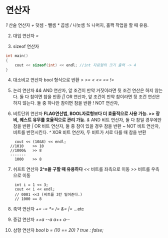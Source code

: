 # 연산자
_1_ 산술 연산자
_+_ 덧셈
_-_ 뺄셈
_*_ 곱셈
_/_ 나눗셈
_%_ 나머지, 홀짝 작업을 할 때 유용.
      
2. 대입 연산자
_=_
   
3. sizeof 연산자
```c++
int main()
{
	cout << sizeof(int) << endl; //int 자료형의 크기 출력 -> 4
}
```
   
4. 대소비교 연산자
bool 형식으로 반환
_>_
_>=_
_<_ 
_<=_ 
_==_
_!=_
   
5. 논리 연산자
_&&_ AND 연산자, 앞 조건이 만약 거짓이라면 뒷 조건 연산은 하지 않는다. 둘 다 참이면 참을 반환
_||_ OR 연산자, 앞 조건이 만약 참이라면 뒷 조건 연산은 하지 않는다. 둘 중 하나만 참이면 참을 반환
_!_ NOT 연산자,  
   
6. 비트단위 연산자
__FLAG연산법, BOOL자료형보다 더 효율적으로 사용 가능. >> 장비, 퀘스트 유무를 효율적으로 관리 가능.__
_&_ AND 비트 연산자, 둘 다 참일 경우에만 참을 반환
_|_ OR 비트 연산자, 둘 중 참이 있을 경우 참을 반환
_~_ NOT 비트 연산자, 비트를 반전시킨다. 
_^_ XOR 비트 연산자, 두 비트가 서로 다를 때 참을 반환
```
	cout << (10&8) << endl;
  //1010    >> 10
  //1000&   >> 8
  -------
    1000    >> 8
```
   
7. 쉬프트 연산자
__2^n을 구할 때 유용하다__
_<<_ 비트를 좌측으로 이동
_>>_ 비트를 우측으로 이동
```
	int i = 1 << 3;
	cout << i << endl;
	// 0001 <<3 (비트를 3칸 밀어준다.)
	// 1000 == 8
```
   
8. 축약 연산자
_+=_
_-=_ 
_*=_
_/=_
_&=_
_|=_
...etc

10. 증감 연산자
_++a_
_--a_
_a++_
_a--_

12. 삼항 연산자
_bool b = (10 == 20) ? true : false;_
